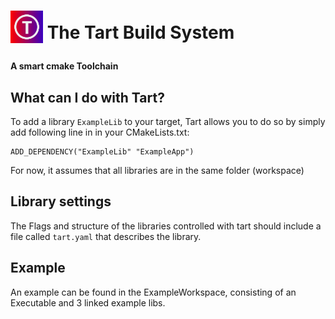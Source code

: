 <h1>
    <p><img src= "./Resources/tart-logo.svg" style="vertical-align: bottom" alt = "Tart Logo" height="52" /> The Tart Build System</p>
</h1>

#### A smart cmake Toolchain


## What can I do with Tart?

To add a library `ExampleLib` to your target, Tart allows you to do so by simply add following line in in your CMakeLists.txt:

```
ADD_DEPENDENCY("ExampleLib" "ExampleApp")
```
For now, it assumes that all libraries are in the same folder (workspace)

## Library settings

The Flags and structure of the libraries controlled with tart should include a file called `tart.yaml` that describes the library.


## Example

An example can be found in the ExampleWorkspace, consisting of an Executable and 3 linked example libs.
